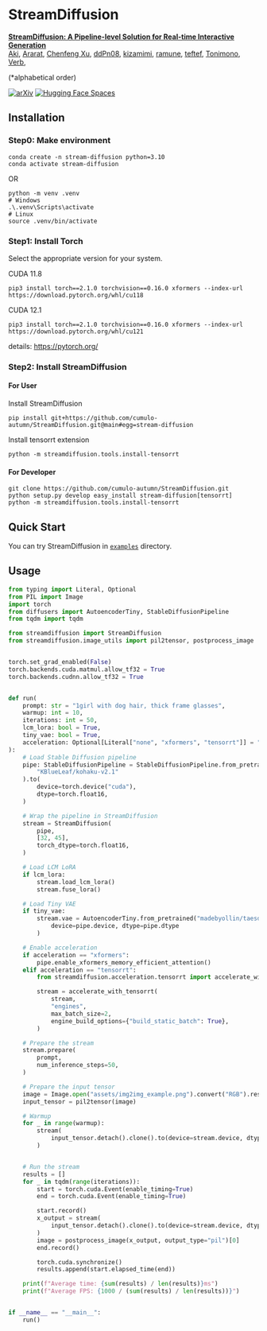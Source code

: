 # StreamDiffusion

**[StreamDiffusion: A Pipeline-level Solution for Real-time Interactive Generation](https://arxiv.org/xxx)**
</br>
[Aki](https://github.com/cumulo-autumn/),
[Ararat](https://github.com/AttaQ/),
[Chenfeng Xu](https://github.com/chenfengxu714/),
[ddPn08](https://github.com/ddPn08/),
[kizamimi](https://github.com/kizamimi/),
[ramune](https://github.com/YN35/),
[teftef](https://github.com/teftef6220/),
[Tonimono](https://github.com/mili-inch/),
[Verb](https://github.com/discus0434),

(*alphabetical order)

[![arXiv](https://img.shields.io/badge/arXiv-2307.04725-b31b1b.svg)](https://arxiv.org/xxxx)
[![Hugging Face Spaces](https://img.shields.io/badge/%F0%9F%A4%97%20Hugging%20Face-Spaces-yellow)](xxxx)


## Installation

### Step0: Make environment
```
conda create -n stream-diffusion python=3.10
conda activate stream-diffusion
```
OR
```
python -m venv .venv
# Windows
.\.venv\Scripts\activate
# Linux
source .venv/bin/activate
```

### Step1: Install Torch
Select the appropriate version for your system.

CUDA 11.8
```
pip3 install torch==2.1.0 torchvision==0.16.0 xformers --index-url https://download.pytorch.org/whl/cu118
```
CUDA 12.1
```
pip3 install torch==2.1.0 torchvision==0.16.0 xformers --index-url https://download.pytorch.org/whl/cu121
```
details: https://pytorch.org/

### Step2: Install StreamDiffusion

#### For User
Install StreamDiffusion
```
pip install git+https://github.com/cumulo-autumn/StreamDiffusion.git@main#egg=stream-diffusion
```
Install tensorrt extension
```
python -m streamdiffusion.tools.install-tensorrt
```

#### For Developer
```
git clone https://github.com/cumulo-autumn/StreamDiffusion.git
python setup.py develop easy_install stream-diffusion[tensorrt]
python -m streamdiffusion.tools.install-tensorrt
```

## Quick Start

You can try StreamDiffusion in [`examples`](./examples) directory.

## Usage

```python
from typing import Literal, Optional
from PIL import Image
import torch
from diffusers import AutoencoderTiny, StableDiffusionPipeline
from tqdm import tqdm

from streamdiffusion import StreamDiffusion
from streamdiffusion.image_utils import pil2tensor, postprocess_image


torch.set_grad_enabled(False)
torch.backends.cuda.matmul.allow_tf32 = True
torch.backends.cudnn.allow_tf32 = True


def run(
    prompt: str = "1girl with dog hair, thick frame glasses",
    warmup: int = 10,
    iterations: int = 50,
    lcm_lora: bool = True,
    tiny_vae: bool = True,
    acceleration: Optional[Literal["none", "xformers", "tensorrt"]] = "xformers",
):
    # Load Stable Diffusion pipeline
    pipe: StableDiffusionPipeline = StableDiffusionPipeline.from_pretrained(
        "KBlueLeaf/kohaku-v2.1"
    ).to(
        device=torch.device("cuda"),
        dtype=torch.float16,
    )

    # Wrap the pipeline in StreamDiffusion
    stream = StreamDiffusion(
        pipe,
        [32, 45],
        torch_dtype=torch.float16,
    )

    # Load LCM LoRA
    if lcm_lora:
        stream.load_lcm_lora()
        stream.fuse_lora()

    # Load Tiny VAE
    if tiny_vae:
        stream.vae = AutoencoderTiny.from_pretrained("madebyollin/taesd").to(
            device=pipe.device, dtype=pipe.dtype
        )

    # Enable acceleration
    if acceleration == "xformers":
        pipe.enable_xformers_memory_efficient_attention()
    elif acceleration == "tensorrt":
        from streamdiffusion.acceleration.tensorrt import accelerate_with_tensorrt

        stream = accelerate_with_tensorrt(
            stream,
            "engines",
            max_batch_size=2,
            engine_build_options={"build_static_batch": True},
        )

    # Prepare the stream
    stream.prepare(
        prompt,
        num_inference_steps=50,
    )

    # Prepare the input tensor
    image = Image.open("assets/img2img_example.png").convert("RGB").resize((512, 512))
    input_tensor = pil2tensor(image)

    # Warmup
    for _ in range(warmup):
        stream(
            input_tensor.detach().clone().to(device=stream.device, dtype=stream.dtype)
        )


    # Run the stream
    results = []
    for _ in tqdm(range(iterations)):
        start = torch.cuda.Event(enable_timing=True)
        end = torch.cuda.Event(enable_timing=True)

        start.record()
        x_output = stream(
            input_tensor.detach().clone().to(device=stream.device, dtype=stream.dtype)
        )
        image = postprocess_image(x_output, output_type="pil")[0]
        end.record()

        torch.cuda.synchronize()
        results.append(start.elapsed_time(end))

    print(f"Average time: {sum(results) / len(results)}ms")
    print(f"Average FPS: {1000 / (sum(results) / len(results))}")


if __name__ == "__main__":
    run()
``````
